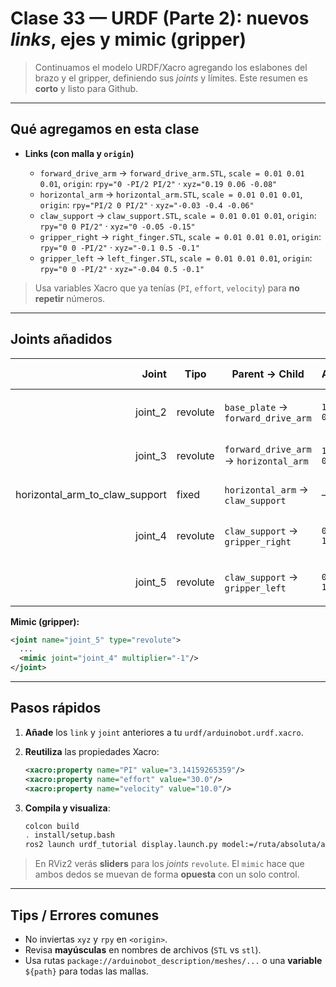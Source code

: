 # Clase 33 — URDF (Parte 2): nuevos *links*, ejes y **mimic** (gripper)

> Continuamos el modelo URDF/Xacro agregando los eslabones del brazo y el gripper, definiendo sus *joints* y límites. Este resumen es **corto** y listo para Github.

---

## Qué agregamos en esta clase

* **Links (con malla y `origin`)**

  * `forward_drive_arm` → `forward_drive_arm.STL`, `scale = 0.01 0.01 0.01`, `origin`:
    `rpy="0 -PI/2 PI/2"` · `xyz="0.19 0.06 -0.08"`
  * `horizontal_arm` → `horizontal_arm.STL`, `scale = 0.01 0.01 0.01`, `origin`:
    `rpy="PI/2 0 PI/2"` · `xyz="-0.03 -0.4 -0.06"`
  * `claw_support` → `claw_support.STL`, `scale = 0.01 0.01 0.01`, `origin`:
    `rpy="0 0 PI/2"` · `xyz="0 -0.05 -0.15"`
  * `gripper_right` → `right_finger.STL`, `scale = 0.01 0.01 0.01`, `origin`:
    `rpy="0 0 -PI/2"` · `xyz="-0.1 0.5 -0.1"`
  * `gripper_left` → `left_finger.STL`, `scale = 0.01 0.01 0.01`, `origin`:
    `rpy="0 0 -PI/2"` · `xyz="-0.04 0.5 -0.1"`

> Usa variables Xacro que ya tenías (`PI`, `effort`, `velocity`) para **no repetir** números.

---

## Joints añadidos

|                              Joint | Tipo     | Parent → Child                         | Axis    | Origin (rpy / xyz)                      | Límites (rad)                                          | Notas                                        |
| ---------------------------------: | -------- | -------------------------------------- | ------- | --------------------------------------- | ------------------------------------------------------ | -------------------------------------------- |
|                           joint\_2 | revolute | `base_plate` → `forward_drive_arm`     | `1 0 0` | `rpy="0 0 0"` · `xyz="-0.02 0 0.35"`    | `lower="-PI/2"` · `upper="PI/2"` · `effort`/`velocity` | Segundo DOF                                  |
|                           joint\_3 | revolute | `forward_drive_arm` → `horizontal_arm` | `1 0 0` | `rpy="0 0 0"` · `xyz="0 0 0.8"`         | `lower="-PI/2"` · `upper="PI/2"` · `effort`/`velocity` | Tercer DOF                                   |
| horizontal\_arm\_to\_claw\_support | fixed    | `horizontal_arm` → `claw_support`      | —       | `rpy="0 0 0"` · `xyz="0 0.82 0"`        | —                                                      | Unión rígida                                 |
|                           joint\_4 | revolute | `claw_support` → `gripper_right`       | `0 0 1` | `rpy="0 0 0"` · `xyz="-0.04 0.13 -0.1"` | `lower="-PI/2"` · `upper="0.0"` · `effort`/`velocity`  | Dedo derecho                                 |
|                           joint\_5 | revolute | `claw_support` → `gripper_left`        | `0 0 1` | `rpy="0 0 0"` · `xyz="-0.22 0.13 -0.1"` | `lower="0.0"` · `upper="PI/2"` · `effort`/`velocity`   | **mimic** de `joint_4` con `multiplier="-1"` |

**Mimic (gripper):**

```xml
<joint name="joint_5" type="revolute">
  ...
  <mimic joint="joint_4" multiplier="-1"/>
</joint>
```

---

## Pasos rápidos

1. **Añade** los `link` y `joint` anteriores a tu `urdf/arduinobot.urdf.xacro`.
2. **Reutiliza** las propiedades Xacro:

   ```xml
   <xacro:property name="PI" value="3.14159265359"/>
   <xacro:property name="effort" value="30.0"/>
   <xacro:property name="velocity" value="10.0"/>
   ```
3. **Compila y visualiza**:

   ```bash
   colcon build
   . install/setup.bash
   ros2 launch urdf_tutorial display.launch.py model:=/ruta/absoluta/a/arduinobot.urdf.xacro
   ```

> En RViz2 verás **sliders** para los *joints* `revolute`. El `mimic` hace que ambos dedos se muevan de forma **opuesta** con un solo control.

---

## Tips / Errores comunes

* No inviertas `xyz` y `rpy` en `<origin>`.
* Revisa **mayúsculas** en nombres de archivos (`STL` vs `stl`).
* Usa rutas `package://arduinobot_description/meshes/...` o una **variable** `${path}` para todas las mallas.
